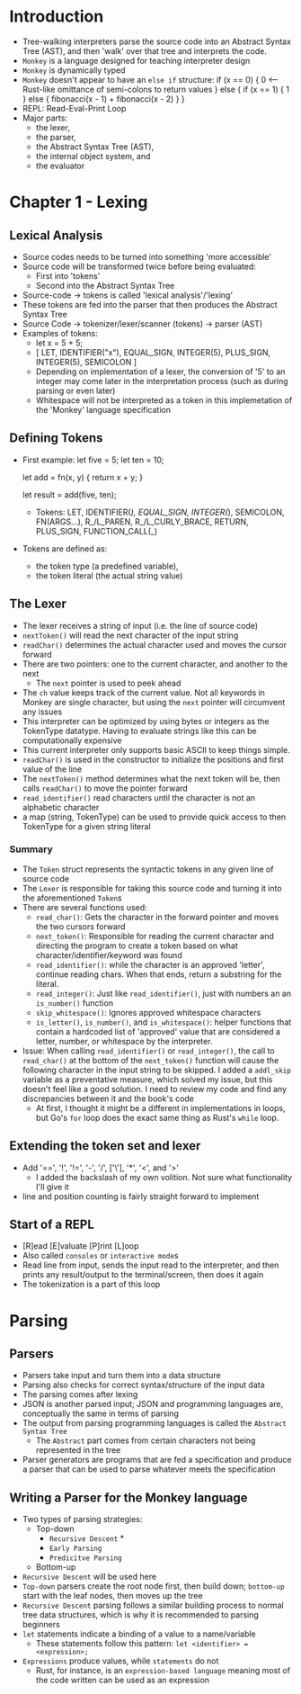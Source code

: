 # Introduction
- Tree-walking interpreters parse the source code into an Abstract Syntax Tree
  (AST), and then 'walk' over that tree and interprets the code.
- `Monkey` is a language designed for teaching interpreter design
- `Monkey` is dynamically typed
- `Monkey` doesn't appear to have an `else if` structure:
    if (x == 0) {
        0 <-- Rust-like omittance of semi-colons to return values
    } else {
        if (x == 1) {
            1
        } else {
            fibonacci(x - 1) + fibonacci(x - 2)
        }
    }
- REPL: Read-Eval-Print Loop
- Major parts:
    - the lexer,
    - the parser,
    - the Abstract Syntax Tree (AST),
    - the internal object system, and
    - the evaluator

# Chapter 1 - Lexing
## Lexical Analysis
- Source codes needs to be turned into something 'more accessible'
- Source code will be transformed twice before being evaluated:
    - First into 'tokens'
    - Second into the Abstract Syntax Tree
- Source-code -> tokens is called 'lexical analysis'/'lexing'
- These tokens are fed into the parser that then produces the Abstract Syntax
  Tree
- Source Code -> tokenizer/lexer/scanner (tokens) -> parser (AST)
- Examples of tokens: 
    - let x = 5 + 5;
    - [
        LET,
        IDENTIFIER("x"),
        EQUAL_SIGN,
        INTEGER(5),
        PLUS_SIGN,
        INTEGER(5),
        SEMICOLON
      ]
    - Depending on implementation of a lexer, the conversion of '5' to an
      integer may come later in the interpretation process (such as during
      parsing or even later)
    - Whitespace will not be interpreted as a token in this implemetation of
      the 'Monkey' language specification

## Defining Tokens
- First example:
    let five = 5;
    let ten = 10;

    let add = fn(x, y) {
        return x + y;
    }

    let result = add(five, ten);

  - Tokens: LET, IDENTIFIER(_), EQUAL_SIGN, INTEGER(_), SEMICOLON, FN(ARGS...),
            R_/L_PAREN, R_/L_CURLY_BRACE, RETURN, PLUS_SIGN, FUNCTION_CALL(_)
- Tokens are defined as:
    - the token type (a predefined variable),
    - the token literal (the actual string value)

## The Lexer
- The lexer receives a string of input (i.e. the line of source code)
- `nextToken()` will read the next character of the input string
- `readChar()` determines the actual character used and moves the cursor 
  forward
- There are two pointers: one to the current character, and another to the next
    - The `next` pointer is used to peek ahead
- The `ch` value keeps track of the current value. Not all keywords in Monkey
  are single character, but using the `next` pointer will circumvent any issues
- This interpreter can be optimized by using bytes or integers as the TokenType
  datatype. Having to evaluate strings like this can be computationally
  expensive
- This current interpreter only supports basic ASCII to keep things simple.
- `readChar()` is used in the constructor to initialize the positions and 
  first value of the line
- The `nextToken()` method determines what the next token will be, then calls 
  `readChar()` to move the pointer forward
- `read_identifier()` read characters until the character is not an alphabetic
  character
- a map (string, TokenType) can be used to provide quick access to then TokenType
  for a given string literal

### Summary
- The `Token` struct represents the syntactic tokens in any given line of 
  source code
- The `Lexer` is responsible for taking this source code and turning it into
  the aforementioned `Token`s
- There are several functions used:
    - `read_char()`: Gets the character in the forward pointer and moves the 
                     two cursors forward
    - `next_token()`: Responsible for reading the current character and 
                      directing the program to create a token based on what
                      character/identifier/keyword was found
    - `read_identifier()`: while the character is an approved 'letter', continue
                           reading chars. When that ends, return a substring
                           for the literal.
    - `read_integer()`: Just like `read_identifier()`, just with numbers an an
                        `is_number()` function
    - `skip_whitespace()`: Ignores approved whitespace characters
    - `is_letter()`, 
      `is_number()`, and 
      `is_whitespace()`: helper functions that contain a hardcoded list of 
                         'approved' value that are considered a letter, number,
                         or whitespace by the interpreter.
- Issue: When calling `read_identifier()` or `read_integer()`, the call to 
  `read_char()` at the bottom of the `next_token()` function will cause the
  following character in the input string to be skipped. I added a `addl_skip`
  variable as a preventative measure, which solved my issue, but this doesn't
  feel like a good solution. I need to review my code and find any discrepancies
  between it and the book's code
    - At first, I thought it might be a different in implementations in loops,
      but Go's `for` loop does the exact same thing as Rust's `while` loop.

## Extending the token set and lexer
- Add '==', '!', '!=', '-', '/', ['\\'], '*', '<', and '>'
    - I added the backslash of my own volition. Not sure what functionality
      I'll give it
- line and position counting is fairly straight forward to implement

## Start of a REPL
- [R]ead [E]valuate [P]rint [L]oop
- Also called `consoles` or `interactive mode`s
- Read line from input, sends the input read to the interpreter, and then prints
  any result/output to the terminal/screen, then does it again
- The tokenization is a part of this loop

# Parsing
## Parsers
- Parsers take input and turn them into a data structure
- Parsing also checks for correct syntax/structure of the input data
- The parsing comes after lexing
- JSON is another parsed input; JSON and programming languages are, conceptually
  the same in terms of parsing
- The output from parsing programming languages is called the `Abstract Syntax
  Tree`
    - The `Abstract` part comes from certain characters not being represented
      in the tree
- Parser generators are programs that are fed a specification and produce a
  parser that can be used to parse whatever meets the specification
## Writing a Parser for the Monkey language
- Two types of parsing strategies:
    - Top-down
        - `Recursive Descent` *
        - `Early Parsing`
        - `Predicitve Parsing`
    - Bottom-up
- `Recursive Descent` will be used here
- `Top-down` parsers create the root node first, then build down; `bottom-up` 
  start with the leaf nodes, then moves up the tree
- `Recursive Descent` parsing follows a similar building process to normal tree
  data structures, which is why it is recommended to parsing beginners
- `let` statements indicate a binding of a value to a name/variable
    - These statements follow this pattern: `let <identifier> = <expression>;`
- `Expressions` produce values, while `statements` do not
    - Rust, for instance, is an `expression-based language` meaning most of the
      code written can be used as an expression

